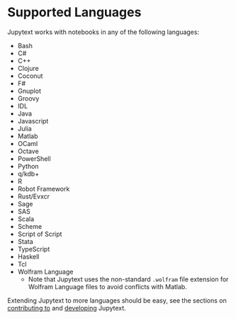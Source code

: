 # Supported Languages

Jupytext works with notebooks in any of the following languages:

- Bash
- C#
- C++
- Clojure
- Coconut
- F#
- Gnuplot
- Groovy
- IDL
- Java
- Javascript
- Julia
- Matlab
- OCaml
- Octave
- PowerShell
- Python
- q/kdb+
- R
- Robot Framework
- Rust/Evxcr
- Sage
- SAS
- Scala
- Scheme
- Script of Script
- Stata
- TypeScript
- Haskell
- Tcl
- Wolfram Language
  - Note that Jupytext uses the non-standard `.wolfram` file extension for Wolfram Language files to avoid conflicts with Matlab.

Extending Jupytext to more languages should be easy, see the sections on [contributing to](contributing.md) and [developing](developing.md) Jupytext.
